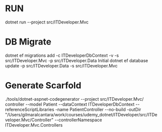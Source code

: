 # RUN

dotnet run --project src/ITDeveloper.Mvc

# DB Migrate

dotnet ef migrations add -c ITDeveloperDbContext -v -s src/ITDeveloper.Mvc -p src/ITDeveloper.Data Initial
dotnet ef database update -p src/ITDeveloper.Data -s src/ITDeveloper.Mvc

# Generate Scarfold

./tools/dotnet-aspnet-codegenerator --project src/ITDeveloper.Mvc/ controller --model Patient --dataContext ITDeveloperDbContext --referenceScriptLibraries -name PatientController --no-build -outDir "/Users/gilmaralcantara/work/courses/udemy_dotnet/ITDeveloper/src/ITDeveloper.Mvc/Controller" --controllerNamespace ITDeveloper.Mvc.Controllers
